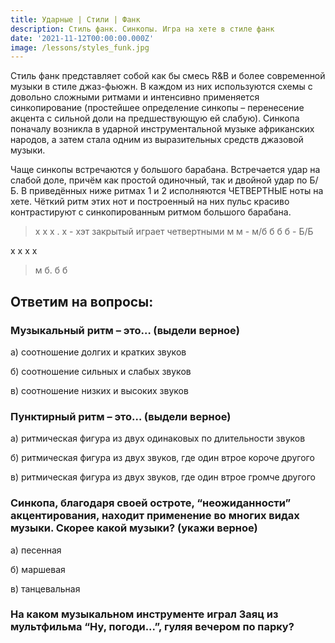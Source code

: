 ```yaml
---
title: Ударные | Стили | Фанк
description: Стиль фанк. Синкопы. Игра на хете в стиле фанк
date: '2021-11-12T00:00:00.000Z'
image: /lessons/styles_funk.jpg
---
```


Стиль фанк представляет собой как бы смесь R&B и более современной музыки в стиле джаз-фьюжн. В каждом из них используются схемы с довольно сложными ритмами и интенсивно применяется синкопирование (простейшее определение синкопы – перенесение акцента с сильной доли на предшествующую ей слабую). Синкопа поначалу возникла в ударной инструментальной музыке африканских народов, а затем стала одним из выразительных средств джазовой музыки.

Чаще синкопы встречаются у большого барабана. Встречается удар на слабой доле, причём как простой одиночный, так и двойной удар по Б/Б.
В приведённых ниже ритмах 1 и 2 исполняются ЧЕТВЕРТНЫЕ ноты на хете. Чёткий ритм этих нот и построенный на них пульс красиво контрастируют с синкопированным ритмом большого барабана.

> х х х . х - хэт закрытый играет четвертными
> м м - м/б
> б б б - Б/Б

х х х х

> м
> б. б б

## Ответим на вопросы:

### Музыкальный ритм – это… (выдели верное)

а) соотношение долгих и кратких звуков

б) соотношение сильных и слабых звуков

в) соотношение низких и высоких звуков


### Пунктирный ритм – это… (выдели верное)

а) ритмическая фигура из двух одинаковых по длительности звуков

б) ритмическая фигура из двух звуков, где один втрое короче другого

в) ритмическая фигура из двух звуков, где один втрое громче другого

### Синкопа, благодаря своей остроте, “неожиданности” акцентирования, находит применение во многих видах музыки. Скорее какой музыки? (укажи верное)

а) песенная

б) маршевая

в) танцевальная

### На каком музыкальном инструменте играл Заяц из мультфильма “Ну, погоди...”, гуляя вечером по парку?